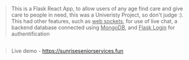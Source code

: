   > This is a Flask React App, to allow users of any age find care and give care to people in need, this was a Univeristy Project, so don't judge :).
  > This had other features, such as  <ins>web sockets</ins>, for use of live chat, a backend database connected using  <ins>MongoDB</ins>, and  <ins>Flask Login</ins> for authentification
##
  > Live demo - <ins>https://sunriseseniorservices.fun</ins>
